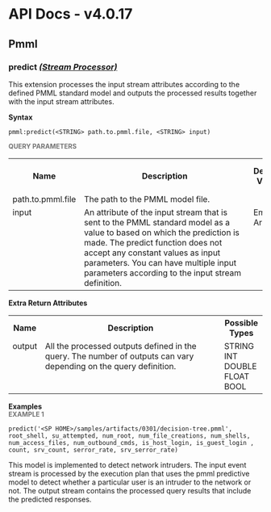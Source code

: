 # API Docs - v4.0.17

## Pmml

### predict *<a target="_blank" href="https://wso2.github.io/siddhi/documentation/siddhi-4.0/#stream-processor">(Stream Processor)</a>*

<p style="word-wrap: break-word">This extension processes the input stream attributes according to the defined PMML standard model and outputs the processed results together with the input stream attributes.</p>

<span id="syntax" class="md-typeset" style="display: block; font-weight: bold;">Syntax</span>
```
pmml:predict(<STRING> path.to.pmml.file, <STRING> input)
```

<span id="query-parameters" class="md-typeset" style="display: block; color: rgba(0, 0, 0, 0.54); font-size: 12.8px; font-weight: bold;">QUERY PARAMETERS</span>
<table>
    <tr>
        <th>Name</th>
        <th style="min-width: 20em">Description</th>
        <th>Default Value</th>
        <th>Possible Data Types</th>
        <th>Optional</th>
        <th>Dynamic</th>
    </tr>
    <tr>
        <td style="vertical-align: top">path.to.pmml.file</td>
        <td style="vertical-align: top; word-wrap: break-word">The path to the PMML model file.<br></td>
        <td style="vertical-align: top"></td>
        <td style="vertical-align: top">STRING</td>
        <td style="vertical-align: top">No</td>
        <td style="vertical-align: top">No</td>
    </tr>
    <tr>
        <td style="vertical-align: top">input</td>
        <td style="vertical-align: top; word-wrap: break-word">An attribute of the input stream that is sent to the PMML standard model as a value to based on which the prediction is made. The predict function does not accept any constant values as input parameters. You can have multiple input parameters according to the input stream definition.</td>
        <td style="vertical-align: top">Empty Array</td>
        <td style="vertical-align: top">STRING</td>
        <td style="vertical-align: top">Yes</td>
        <td style="vertical-align: top">No</td>
    </tr>
</table>
<span id="extra-return-attributes" class="md-typeset" style="display: block; font-weight: bold;">Extra Return Attributes</span>
<table>
    <tr>
        <th>Name</th>
        <th style="min-width: 20em">Description</th>
        <th>Possible Types</th>
    </tr>
    <tr>
        <td style="vertical-align: top">output</td>
        <td style="vertical-align: top; word-wrap: break-word">All the processed outputs defined in the query. The number of outputs can vary depending on the query definition.</td>
        <td style="vertical-align: top">STRING<br>INT<br>DOUBLE<br>FLOAT<br>BOOL</td>
    </tr>
</table>

<span id="examples" class="md-typeset" style="display: block; font-weight: bold;">Examples</span>
<span id="example-1" class="md-typeset" style="display: block; color: rgba(0, 0, 0, 0.54); font-size: 12.8px; font-weight: bold;">EXAMPLE 1</span>
```
predict('<SP HOME>/samples/artifacts/0301/decision-tree.pmml', root_shell, su_attempted, num_root, num_file_creations, num_shells, num_access_files, num_outbound_cmds, is_host_login, is_guest_login , count, srv_count, serror_rate, srv_serror_rate)
```
<p style="word-wrap: break-word">This model is implemented to detect network intruders. The input event stream is processed by the execution plan that uses the pmml predictive model to detect whether a particular user is an intruder to the network or not. The output stream contains the processed query results that include the predicted responses.</p>

